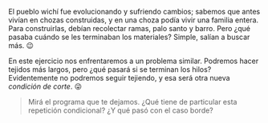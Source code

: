 <gs-attire attire-url="https://raw.githubusercontent.com/MumukiProject/mumuki-guia-gobstones-repeticion-condicional-ii-kids/master/assets/attires/config_1538410692480.json"></gs-attire>

El pueblo wichí fue evolucionando y sufriendo cambios; sabemos que antes vivían en chozas construidas, y en una choza podía vivir una familia entera. Para construirlas, debían recolectar ramas, palo santo y barro. Pero ¿qué pasaba cuándo se les terminaban los materiales? Simple, salían a buscar más. :wink:

En este ejercicio nos enfrentaremos a un problema similar. Podremos hacer tejidos más largos, pero ¿qué pasará si se terminan los hilos? Evidentemente no podremos seguir tejiendo, y esa será otra nueva _condición de corte_. :stuck_out_tongue_winking_eye:
 
> Mirá el programa que te dejamos. ¿Qué tiene de particular esta repetición condicional? ¿Y qué pasó con el caso borde?